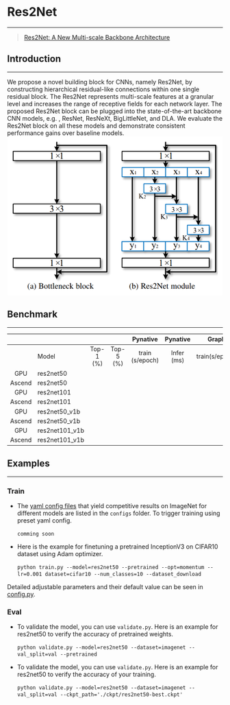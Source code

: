 # Res2Net

***

> [Res2Net: A New Multi-scale Backbone Architecture](https://arxiv.org/pdf/1904.01169.pdf)

## Introduction

***
We propose a novel building block for CNNs, namely Res2Net, by constructing hierarchical residual-like connections
within one single residual block. The Res2Net represents multi-scale features at a granular level and increases the
range of receptive fields for each network layer. The proposed Res2Net block can be plugged into the state-of-the-art
backbone CNN models, e.g. , ResNet, ResNeXt, BigLittleNet, and DLA. We evaluate the Res2Net block on all these models
and demonstrate consistent performance gains over baseline models.
![](res2net.png)

## Benchmark

***

|        |                |           |           |    Pynative     |  Pynative  |     Graph      |   Graph    |           |            |
| :----: | -------------- | :-------: | :-------: | :-------------: | :--------: | :------------: | :--------: | :-------: | :--------: |
|        | Model          | Top-1 (%) | Top-5 (%) | train (s/epoch) | Infer (ms) | train(s/epoch) | Infer (ms) | Download  |   Config   |
|  GPU   | res2net50      |           |           |                 |            |                |            | [model]() | [config]() |
| Ascend | res2net50      |           |           |                 |            |                |            |           |            |
|  GPU   | res2net101     |           |           |                 |            |                |            | [model]() | [config]() |
| Ascend | res2net101     |           |           |                 |            |                |            |           |            |
|  GPU   | res2net50_v1b  |           |           |                 |            |                |            | [model]() | [config]() |
| Ascend | res2net50_v1b  |           |           |                 |            |                |            |           |            |
|  GPU   | res2net101_v1b |           |           |                 |            |                |            | [model]() | [config]() |
| Ascend | res2net101_v1b |           |           |                 |            |                |            |           |            |

## Examples

***

### Train

- The [yaml config files](../../configs) that yield competitive results on ImageNet for different models are listed in
  the `configs` folder. To trigger training using preset yaml config.

  ```shell
  comming soon
  ```

- Here is the example for finetuning a pretrained InceptionV3 on CIFAR10 dataset using Adam optimizer.

  ```shell
  python train.py --model=res2net50 --pretrained --opt=momentum --lr=0.001 dataset=cifar10 --num_classes=10 --dataset_download
  ```

Detailed adjustable parameters and their default value can be seen in [config.py](../../config.py).

### Eval

- To validate the model, you can use `validate.py`. Here is an example for res2net50 to verify the accuracy of
  pretrained weights.

  ```shell
  python validate.py --model=res2net50 --dataset=imagenet --val_split=val --pretrained
  ```

- To validate the model, you can use `validate.py`. Here is an example for res2net50 to verify the accuracy of your
  training.

  ```shell
  python validate.py --model=res2net50 --dataset=imagenet --val_split=val --ckpt_path='./ckpt/res2net50-best.ckpt'
  ```
